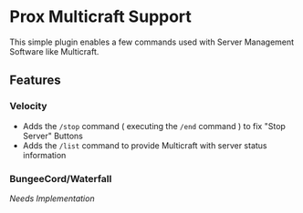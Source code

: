 # Prox Multicraft Support

This simple plugin enables a few commands used with Server Management Software like Multicraft.

## Features

### Velocity

- Adds the ```/stop``` command ( executing the ```/end``` command ) to fix "Stop Server" Buttons
- Adds the ```/list``` command to provide Multicraft with server status information

### BungeeCord/Waterfall

*Needs Implementation*
